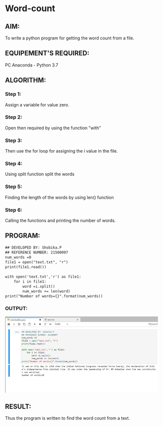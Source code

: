 # Word-count
## AIM:
To write a python program for getting the word count from a file.
## EQUIPEMENT'S REQUIRED: 
PC
Anaconda - Python 3.7
## ALGORITHM: 
### Step 1:

Assign a variable for value zero.

### Step 2: 

Open then required by using the function "with"

 
### Step 3:

Then use the for loop for assigning the i value in the file.

### Step 4:  

Using split function split the words

### Step 5: 

Finding the length of the words by using len() function


### Step 6: 

Calling the functions and printing the number of words.

## PROGRAM:
```
## DEVELOPED BY: Shobika.P
## REFERENCE NUMBER: 21500097
num_words =0
file1 = open("text.txt", "r")
print(file1.read())

with open('text.txt','r') as file1:
    for i in file1:
        word =i.split()
        num_words += len(word)
print("Number of words={}".format(num_words))
```

### OUTPUT:
![GitHub Logo](.//img.jpeg)


## RESULT:
Thus the program is written to find the word count from a text.
